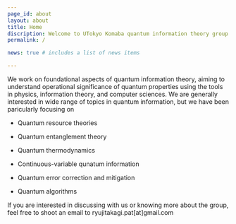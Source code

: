 ```yaml
---
page_id: about
layout: about
title: Home
discription: Welcome to UTokyo Komaba quantum information theory group site!
permalink: /

news: true # includes a list of news items

---
```


We work on foundational aspects of quantum information theory, aiming to understand operational significance of quantum properties using the tools in physics, information theory, and computer sciences. 
We are generally interested in wide range of topics in quantum information, but we have been paricularly focusing on 

- Quantum resource theories

- Quantum entanglement theory

- Quantum thermodynamics

- Continuous-variable qunatum information

- Quantum error correction and mitigation

- Quantum algorithms

If you are interested in discussing with us or knowing more about the group, feel free to shoot an email to ryujitakagi.pat[at]gmail.com